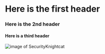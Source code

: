 # Here is the first header
### Here is the 2nd header
#### Here is a third header

![image of SecurityKnightcat](https://octodex.github.com/images/securityknightocat.png)

